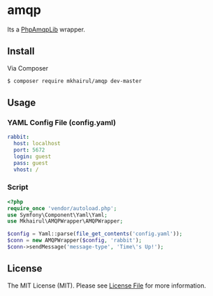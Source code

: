 # amqp

Its a [PhpAmqpLib](https://github.com/videlalvaro/php-amqplib) wrapper.

## Install

Via Composer

``` bash
$ composer require mkhairul/amqp dev-master
```

## Usage

### YAML Config File (config.yaml)
``` yaml
rabbit:
  host: localhost
  port: 5672
  login: guest
  pass: guest
  vhost: /
```

### Script

``` php
<?php
require_once 'vendor/autoload.php';
use Symfony\Component\Yaml\Yaml;
use Mkhairul\AMQPWrapper\AMQPWrapper;

$config = Yaml::parse(file_get_contents('config.yaml'));
$conn = new AMQPWrapper($config, 'rabbit');
$conn->sendMessage('message-type', 'Time\'s Up!');
```

## License

The MIT License (MIT). Please see [License File](LICENSE.md) for more information.
